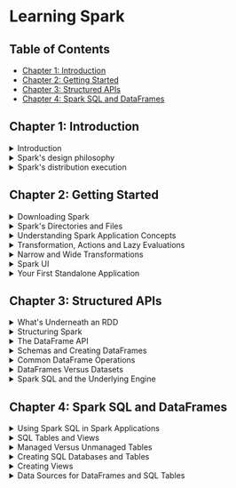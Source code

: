 # Learning Spark

## Table of Contents
* [Chapter 1: Introduction](#chapter-1-introduction)
* [Chapter 2: Getting Started](#chapter-2-getting-started)
* [Chapter 3: Structured APIs](#chapter-3-structured-apis)
* [Chapter 4: Spark SQL and DataFrames](#chapter-4-spark-sql-and-dataframes)

## Chapter 1: Introduction

<details>
  <summary>Introduction</summary>

### Introduction

- Spark is designed for large-scale distributed data processing.
- Spark provides in-memory storage for intermediate computations.
- Spark incorporates libraries with APIs for machine learning (MLlib), SQL (Spark SQL), and stream processing.

</details>

<details>
  <summary>Spark's design philosophy</summary>

### Spark's design philosophy
- Speed
    + Takes advantage of multithreading and parallel processing.
    + Builds query computations as a DAG; DAG scheduler and query optimizer construct efficient computational graph that is highly parallelizable.
    + All intermediate results in memory, and limited disk I/O.
- Ease of use
    + Fundamental abstraction of a logical data structure as a Resilient Distributed Dataset (RDD).
    + Transformations and actions are operations that act on RDDs.
- Modularity
    + Support for multiple languages (Python, Java, Scala).
    + Well-documented APIs.
- Extensibility
    + Focuses on parallel computation engine rather than storage.
    + Spark can read data stored in a myriad of sources.

</details>

<details>
  <summary>Spark's distribution execution</summary>

### Spark's distribution execution

- Spark application consists of a driver that orchestrates parallel operations on the cluster (i.e., executors and cluster manager) through a `SparkSession`.
- Spark driver
    + Communicates with cluster manager, requesting resources (CPU, memory) for Spark's executors (JVMs).
    + Transforms all Spark operations into DAG computations, schedules them and distributes them as tasks across executors.
- SparkSession
    + Provides a single entry point to all of Spark's functionality.
    + Create using high-level API in different programming languages or created for you in a Spark shell.
- Cluster manager
    + Manages resources for cluster of nodes Spark runs on.
    + Currently supports standalone, Hadoop YARM, Mesos, Kubernetes
- Spark executor
    + Runs on each worker node
    + Communicates with driver and executes tasks on workers
- Distributed data and partitions
    + Physical data distributed across storage as partitions in HDFS or cloud storage e.g., S3
    + Spark treats each partition as a high-level logical data abstraction i.e., DataFrame in memory
    + Executors only process data closest to them (data locality)

</details>

## Chapter 2: Getting Started

<details>
  <summary>Downloading Spark</summary>

### Downloading Spark

- Use Spark shell to prototype Spark operations with small datasets
- Then write complex Spark application for large datasets
- Downloaded [Spark](https://www.apache.org/dyn/closer.lua/spark/spark-3.1.2/spark-3.1.2-bin-hadoop2.7.tgz)

</details>

<details>
  <summary>Spark's Directories and Files</summary>

### Spark Directories and Files

- Files in the tar:
    + `bin` contains scripts to interact with Spark e.g., Spark shells
    + `sbin` contains administrative scripts for starting/stopping Spark components in the cluster
    + `kubernetes` contains Dockerfiles for creating Docker images for Spark distribution on a Kubernetes cluster
    + `data` contains text files that are input for Spark's components e.g., MLLib, Structured Streaming and GraphX
- Start PySpark from `bin`
    + Every computation expressed in high-level API is decomposed into low-level optimized and generated RDD operations which are converted to Scala bytecode for executor's JVMs
- Key concepts of Spark application
    + Application
        * User program built on Spark using its APIs
        * Driver program and executors on cluster
    + SparkSession
        * Point of entry to interact with underlying Spark functionality and allows programming Spark with its APIs
        * In a Spark shell, Spark driver instantiates it for you
    + Job
        * Parallel computation made of multiple tasks that get created in response to a Spark action
    + Stage
        * Each job gets divided into smaller sets of tasks called stages
    + Task
        * Unit of work or execution that will be sent to oSpark executor

</details>

<details>
  <summary>Understanding Spark Application Concepts</summary>

### Understanding Spark Application Concepts

- Driver converts Spark application into one or more Spark jobs
- Each job is transformed into a DAG
- Each node in a DAG is a single or multiple Spark stages
- Stages created based on what operations can be performed serially or in parallel
- Each stage is made of Spark tasks which are federated across each Spark executor
- Each task maps to a single core and works on a single partition of data

</details>

<details>
  <summary>Transformation, Actions and Lazy Evaluations</summary>

### Transformation, Actions and Lazy Evaluations

- Spark operations classified as transformations and actions
- Transformations transform a dataframe into a new dataframe without altering original data
    + Example: `select()`, `filter()`
    + Transformations are not done immediately, instead they are performed lazily (recorded) until an action is invoked
- Actions include `show()`, `take()`, `count()`, `collect()`

</details>

<details>
  <summary>Narrow and Wide Transformations</summary>

### Narrow and Wide Transformations

- Any transformation where a single output partition is computed from a single input partition is a narrow transformation e.g., `filter()`, `contains()`
- Wide transformations require data from other partitions to be read in, combined and written to disk e.g., `groupBy()`, `orderBy()`

</details>

<details>
  <summary>Spark UI</summary>

### Spark UI

- Driver launches a Spark UI running on port 4040
- View scheduler stages and tasks
- Summary of RDD sizes and memory usage
- Information about environment and executors
- All Spark SQL queries

</details>

<details>
  <summary>Your First Standalone Application</summary>

### Your First Standalone Application

```python
# Import SparkSession and related functions from the PySpark module.
import sys
from pyspark.sql import SparkSession
from pyspark.sql.functions import count

if __name__ == "__main__":
    if len(sys.argv) != 2:
        print("Usage: mnmcount <file>", file=sys.stderr) sys.exit(-1)

# Build a SparkSession using the SparkSession APIs.
# If one does not exist, then create an instance.
# There can only be one SparkSession per JVM.
spark = (SparkSession
     .builder
     .appName("PythonMnMCount")
     .getOrCreate())

# Get the M&M data set filename from the command-line arguments
mnm_file = sys.argv[1]

# Read file into a Spark DataFrame using the CSV
# format by inferring the schema and specifying that the
# file contains a header, which provides column names.
mnm_df = (spark.read.format("csv")
     .option("header", "true")
     .option("inferSchema", "true")
     .load(mnm_file))

# We use the DataFrame high-level APIs. Note
# that we don't use RDDs at all. Because some of Spark's
# functions return the same object, we can chain function calls.
# 1. Select from the DataFrame the fields "State", "Color", and "Count"
# 2. Since we want to group each state and its M&M color count,
# we use groupBy()
# 3. Aggregate counts of all colors and groupBy() State and Color
# 4 orderBy() in descending order
count_mnm_df = (mnm_df
     .select("State", "Color", "Count")
     .groupBy("State", "Color")
     .agg(count("Count").alias("Total"))
     .orderBy("Total", ascending=False))

# Show the resulting aggregations for all the states and colors;
# a total count of each color per state.
# Note show() is an action, which will trigger the above
# query to be executed.
count_mnm_df.show(n=60, truncate=False)
print("Total Rows = %d" % (count_mnm_df.count()))

# While the above code aggregated and counted for all
# the states, what if we just want to see the data for
# a single state, e.g., CA?
# 1. Select from all rows in the DataFrame
# 2. Filter only CA state
# 3. groupBy() State and Color as we did above
# 4. Aggregate the counts for each color
# 5. orderBy() in descending order
# Find the aggregate count for California by filtering
ca_count_mnm_df = (mnm_df
     .select("State", "Color", "Count")
     .where(mnm_df.State == "CA")
     .groupBy("State", "Color")
     .agg(count("Count").alias("Total"))
     .orderBy("Total", ascending=False))

# Show the resulting aggregation for California.
# As above, show() is an action that will trigger the execution of the
# entire computation.
ca_count_mnm_df.show(n=10, truncate=False)

# Stop the SparkSession
spark.stop()
```
- To run the above example:
```bash
$SPARK_HOME/bin/spark-submit mmmcount.py data/mmm_dataset.csv
```

</details>

## Chapter 3: Structured APIs

<details>
  <summary>What's Underneath an RDD</summary>

### What's Underneath an RDD

- Three RDD characteristics:
1. Dependencies
    * Instructs Spark how an RDD is constructed with its inputs.
    * Allows Spark to recreate RDDs (resiliency).
2. Partitions
    * Spark can split the work to parallelize computation across executors.
3. Compute function
    * Produces an `Iterator[T]` for the data stored in the RDD.

</details>

<details>
  <summary>Structuring Spark</summary>

### Structuring Spark

- Key schemes for structuring Spark starting in 2.x:
1. Express computations with common data analysis patterns e.g., filtering, selecting, counting, etc.
2. Set of common operators in a DSL to tell Spark what to compute with your data, allowing Spark to construct an efficient query plan for execution.
3. Allow arrangement of data in a tabular format similar to SQL table or spreadsheet with supported structured data types

### Key Benefits

- Above structure allows Spark to increase expressivity and composability
- Compare low-level RDD API for the following:
```python
# Create an RDD of tuples (name, age)
dataRDD = sc.parallelize([("Brooke", 20), ("Denny", 31), ("Jules", 30), ("TD", 35), ("Brooke", 25)])
# Use map and reduceByKey transformations with their lambda
# expressions to aggregate and then compute average
agesRDD = (dataRDD.map(lambda x: (x[0], (x[1], 1)))
                  .reduceByKey(lambda x, y: (x[0] + y[0], x[1] + y[1]))
                  .map(lambda x: (x[0], x[1][0]/x[1][1])))
```
- To using DSL ooperators and the DataFrame API:
```python
# In Python
from pyspark.sql import SparkSession
from pyspark.sql.functions import avg
# Create a DataFrame using SparkSession
spark = (SparkSession.builder
                     .appName("AuthorsAges")
                     .getOrCreate())
# Create a DataFrame
data_df = spark.createDataFrame([("Brooke", 20), ("Denny", 31), ("Jules", 30), ("TD", 35), ("Brooke", 25)], ["name", "age"])
# Group the same names together, aggregate their ages, and compute an average
avg_df = data_df.groupBy("name").agg(avg("age"))
# Show the results of the final execution
avg_df.show()
```
- Note that you can switch back to the unstructured low-level RDD API if you need more control about how computations are performed.
- The simplicity and expressivity we observe is because of the Spark SQL engine that the high-level structured APIs are built on.

</details>

<details>
  <summary>The DataFrame API</summary>

### The DataFrame API

- Inspired by Pandas DataFrames.
- Distributed in-memory tables with named columns and schemas.
- Each column has a specific data type e.g., integer, string, array, map, etc.
- DataFrames are immutable and Spark keeps a lineage of all transformations

### Spark's Basic Data Types

- Spark supports basic internal data types of its supported programming languages.
- For example, Python `float` is Spark data type `FloatType`.

### Spark's Structured and Complex Data Types

- Data will often be complex e.g., maps, arrays, structs, dates, timestamps, etc.
- For example, Python `dict` is Spark data type `MapType` which can be instantiated with `MapType(keyType, valueType, [nullable])`.

</details>

<details>
  <summary>Schemas and Creating DataFrames</summary>

### Schemas and Creating DataFrames

- Schema in Spark defines the column names and associated data types for a DataFrame.
- Defining a schema up-front as opposed to a schema-on-read approach has benefits:
1. Relieves Spark from having to infer data types.
2. Prevents Spark from creating a separate job to read a large portion of data to ascertain the schema.
3. Detect errors early if data doesn't match the schema.

### Two Ways to Define a Schema

- First way is to define it programmatically. For example:
```python
from pyspark.sql.types import *
schema = StructType([StructField("author", StringType(), False),
      StructField("title", StringType(), False),
      StructField("pages", IntegerType(), False)])
```
- Second way is to employ a Data Definition Language (DDL) string. For example:
```python
schema = "author STRING, title STRING, pages INT"
```
- Example of creating a DataFrame for a given schema:
```python
from pyspark.sql import SparkSession

# Define schema for our data using DDL
schema = "`Id` INT, `First` STRING, `Last` STRING, `Url` STRING, `Published` STRING, `Hits` INT, `Campaigns` ARRAY<STRING>"

# Create our static data
data = [[1, "Jules", "Damji", "https://tinyurl.1", "1/4/2016", 4535, ["twitter", "LinkedIn"]],
        [2, "Brooke","Wenig", "https://tinyurl.2", "5/5/2018", 8908, ["twitter", "LinkedIn"]],
        [3, "Denny", "Lee", "https://tinyurl.3", "6/7/2019", 7659, ["web", "twitter", "FB", "LinkedIn"]],
        [4, "Tathagata", "Das", "https://tinyurl.4", "5/12/2018", 10568, ["twitter", "FB"]],
        [5, "Matei","Zaharia", "https://tinyurl.5", "5/14/2014", 40578, ["web", "twitter", "FB", "LinkedIn"]],
        [6, "Reynold", "Xin", "https://tinyurl.6", "3/2/2015", 25568, ["twitter", "LinkedIn"]]]

# Main program
if __name__ == "__main__":
    # Create a SparkSession
    spark = (SparkSession
         .builder
         .appName("Example-3_6")
         .getOrCreate())
    # Create a DataFrame using the schema defined above
    blogs_df = spark.createDataFrame(data, schema)
    # Show the DataFrame; it should reflect our table above
    blogs_df.show()
    # Print the schema used by Spark to process the DataFrame
    print(blogs_df.printSchema())
```

### Columns and Expressions

- In Spark's supported languages, columns are objects with public methods.
- Column objects can't exist in isolation; each column is part of a row in a record, and all the rows together constitute a DataFrame.

### Rows

- A row in Spark is a Row object containing one or more columns.
- Row is an ordered collection of fields which can be accessed by index starting at 0.

</details>

<details>
  <summary>Common DataFrame Operations</summary>

### Common DataFrame Operations

- DataFrameReader allows you to read data into a DataFrame from different sources e.g., JSON, CSV, Parequet, Avro, etc.
- DataFrameWriter allows you to write a DataGrame back to a data source.
- Example:
```python
from pyspark.sql.types import *

# Programmatic way to define a schema
fire_schema = StructType([StructField('CallNumber', IntegerType(), True),
                StructField('UnitID', StringType(), True),
                StructField('IncidentNumber', IntegerType(), True),
                StructField('CallType', StringType(), True),
                StructField('CallDate', StringType(), True),
                StructField('WatchDate', StringType(), True),
                StructField('CallFinalDisposition', StringType(), True),
                StructField('AvailableDtTm', StringType(), True),
                StructField('Address', StringType(), True),
                StructField('City', StringType(), True),
                StructField('Zipcode', IntegerType(), True),
                StructField('Battalion', StringType(), True),
                StructField('StationArea', StringType(), True),
                StructField('Box', StringType(), True),
                StructField('OriginalPriority', StringType(), True),
                StructField('Priority', StringType(), True),
                StructField('FinalPriority', IntegerType(), True),
                StructField('ALSUnit', BooleanType(), True),
                StructField('CallTypeGroup', StringType(), True),
                StructField('NumAlarms', IntegerType(), True),
                StructField('UnitType', StringType(), True),
                StructField('UnitSequenceInCallDispatch', IntegerType(), True),
                StructField('FirePreventionDistrict', StringType(), True),
                StructField('SupervisorDistrict', StringType(), True),
                StructField('Neighborhood', StringType(), True),
                StructField('Location', StringType(), True),
                StructField('RowID', StringType(), True),
                StructField('Delay', FloatType(), True)])

# Use the DataFrameReader interface to read a CSV file
sf_fire_file = "/databricks-datasets/learning-spark-v2/sf-fire/sf-fire-calls.csv"
fire_df = spark.read.csv(sf_fire_file, header=True, schema=fire_schema)
```
- `spark.read.csv()` reads in CSV file and returns a DataFrame of rows and named columns with the types dictated in the schema.
- Parquet is the default format for `DataFrameWriter`.

### Saving a DataFrame as a Parquet File or SQL Table

- Example of persisting a DataFrame into a Parquet file or SQL table:
```python
// Save as a Parquet file
parquet_path = ...
fire_df.write.format("parquet").save(parquet_path)

parquet_table = ... # name of the table
fire_df.write.format("parquet").saveAsTable(parquet_table)
```

### Transformations and Actions

- Once DataFrame is read into memory we can perform transformations and actions on it.

### Projection and Filters

- Projection in relational parlance returns only rows matching a certain relational condition by filters.
    * `select()` used for projections.
    * `filter()` or `where()` used for filters.
- Example:
```python
few_fire_df = (fire_df
      .select("IncidentNumber", "AvailableDtTm", "CallType")
      .where(col("CallType") != "Medical Incident"))
few_fire_df.show(5, truncate=False)
```

### Renaming, Adding and Dropping Columns

- Example renaming columns:
```python
new_fire_df = fire_df.withColumnRenamed("Delay", "ResponseDelayedinMins")
(new_fire_df
    .select("ResponseDelayedinMins")
    .where(col("ResponseDelayedinMins") > 5)
    .show(5, False))
```
- We can transform column types with methods such as `to_timestamp()`, `to_date()`, etc.

### Aggregations

- Handful of transformations aggregate by column names and then aggregate counts across them e.g., `groupBy()`, `orderBy()`, `count()`, etc.

### Other Common DataFrame Operations

- DataFrame API provids statisical methods e.g., `min()`, `max()`, `sum()`, `avg()`, etc.

</details>

<details>
  <summary>DataFrames Versus Datasets</summary>

### DataFrames Versus Datasets

- If you require relational transformations similar to SQL-like queries, use DataFrames.
- Use Datasets if you want to take advantage of Tungsten's efficient serialization with Encoders.
- Use DataFrames if you want unification, code optimization and simplification of APIs across Spark components.
- For space and efficiency use DataFrames.

### When to Use RDDs

- When using a third-party package written using RDDs.
- Want to precisely instruct Spark how to do a query.

</details>

<details>
  <summary>Spark SQL and the Underlying Engine</summary>

### Spark SQL and the Underlying Engine

- Spark SQL allows developers to issue SQL compatible queries on structured data with a schema.
- Additionally, Spark SQL engine:
    * Unifies Spark components and permits abstractions to DataFrame/Datasets in multiple languages.
    * Reads and writes structured data with a specific schema from structured file formats (JSON, CSV, Text, Avro, Parquet), and converts data into temporary tables.
    * Interactive Spark SQL shell for quick data exploration.
    * Connects to external tools via standard database JDBC/ODBC connectors.
    * Generates optimized query plans for the JVM.

### The Catalyst Optimizer

- Takes a computational query and converts it into an execution plan in four phases:
    1. Analysis
        * Spark SQL engine generates an abstract syntax tree for the DataFrame query.
    2. Logical optimization
        * Uses a rules based optimization approach to construct a set of plans.
    3. Physical planning
        * Generates an optimal physical plan for the above selected logical plan.
    4. Code generation
        * Generates efficient Java bytecode to run on each machine.
        * Project Tungsten facilitates whole-stage code generation which coollapses the query into a single function, eliminating virtual function calls and employing CPU registers for intermediate data.
        * This improves CPU efficiency and performance.
- To view the execution plan for a Python DataFrame: `dataframe.explain(True)`

</details>

## Chapter 4: Spark SQL and DataFrames

<details>
  <summary>Using Spark SQL in Spark Applications</summary>

### Using Spark SQL in Spark Applications

- Use `SparkSession` to access Spark functionality.
- Use `sql()` method to issue any SQL query which will return a DataFrame.
- Example of using a schema to read data into a DataFrame and register DataFrame as a temporary view to query it with SQL.
```python
from pyspark.sql import SparkSession # Create a SparkSession
spark = (SparkSession
      .builder
      .appName("SparkSQLExampleApp")
      .getOrCreate())
# Path to data set
csv_file = "/databricks-datasets/learning-spark-v2/flights/departuredelays.csv"
# Read and create a temporary view
# Infer schema (note that for larger files you
# may want to specify the schema)
df = (spark.read.format("csv")
      .option("inferSchema", "true")
      .option("header", "true")
      .load(csv_file))
df.createOrReplaceTempView("us_delay_flights_tbl")

spark.sql("""SELECT distance, origin, destination
    FROM us_delay_flights_tbl WHERE distance > 1000
    ORDER BY distance DESC""").show(10)
```

</details>

<details>
  <summary>SQL Tables and Views</summary>

### SQL Tables and Views

- Each table in Spark has metadata e.g., schema, description, name, column names, partitions, etc.
- All this is stored in a central metastore.
- Spark by default uses Hive metastore in `/usr/hive/warehouse`

</details>

<details>
  <summary>Managed Versus Unmanaged Tables</summary>

### Managed Versus Unmanaged Tables

- For managed tables, Spark manages metadata and data in the file store e.g., local filesystem, HDSFS, S3.
- For unmanaged tables, Spark only manages the metadata and you manage the data in external data sources e.g., Cassandra.
    * If you do a `DROP TABLE`, only the table is deleted from metadata.

</details>

<details>
  <summary>Creating SQL Databases and Tables</summary>

### Creating SQL Databases and Tables

- Spark creates tables in `default` database by default.
- Create a database:
```python
spark.sql("CREATE DATABASE learn_spark_db")
spark.sql("USE learn_spark_db")
```
- Create a managed table:
```python
spark.sql("CREATE TABLE managed_us_Delay_flight_tbl (date STRING, delay INT, distance INT, origin STRING, destination STRING)")
```
- Create an unmanaged table from a data source:
```python
spark.sql("""CREATE TABLE us_delay_flights_tbl(date STRING, delay INT,
      distance INT, origin STRING, destination STRING)
      USING csv OPTIONS (PATH
      '/databricks-datasets/learning-spark-v2/flights/departuredelays.csv')""")
```

</details>

<details>
  <summary>Creating Views</summary>

### Creating Views

- Spark can create views on top of tables.
- They can be global or session-scoped, and are temporary (gone after Spark application terminates).
- Example:
```python
df_sfo = spark.sql("SELECT date, delay, origin, destination FROM us_delay_flights_tbl WHERE origin = 'SFO'")
df_jfk = spark.sql("SELECT date, delay, origin, destination FROM us_delay_flights_tbl WHERE origin = 'JFK'")
# Create a temporary and global temporary view
df_sfo.createOrReplaceGlobalTempView("us_origin_airport_SFO_global_tmp_view")
df_jfk.createOrReplaceTempView("us_origin_airport_JFK_tmp_view")
# Perform queries
spark.sql("SELECT * FROM us_origin_airport_JFK_tmp_view")
# Drop views
spark.catalog.dropGlobalTempView("us_origin_airport_SFO_global_tmp_view")
spark.catalog.dropTempView("us_origin_airport_JFK_tmp_view")
```
- Spark manages metadata of managed and unmanaged tables, captured in the Catalog.
- Catalog is a high-level abstraction in Spark SQL for storing metadata.
- Example:
```python
spark.catalog.listDatabases()
spark.catalog.listTables()
spark.catalog.listColumns("us_delay_flights_tbl")
```

</details>

<details>
  <summary>Data Sources for DataFrames and SQL Tables</summary>

### Data Sources for DataFrames and SQL Tables

#### DataFrameReader

- `DataFrameReader` is the core construct for reading data from a data source into DataFrame.
- Usage:
```
DataFrameReader.format(args).option("key", "value").schema(args).load()
```
- To get an instance handle of `DataFrameReader`, use `SparkSession.read` or `SparkSession.readStream`.
- `format()`
    * Arguments include `parquet`, `csv`, `txt`, `json`, `jdbc`, `orc`, `avro`, etc.
- `option()`
    * Arguments include `mode`, `inferSchema`, `path`.
- `schema()`
    * Argument is a DDL string or struct e.g., `A INT, B STRING`.
- `load`
    * Argument is `/path/to/data/source`
- Parquet is the default and preferred data source for Spark because it is efficient, uses columnar storage, and employs a fast compression algorithm.

#### DataFrameWriter

- `DataFrameWriter` writes data to a specified built-in data source.
- Usages:
```
DataFrameWriter.format(args)
      .option(args)
      .bucketBy(args)
      .partitionBy(args)
      .save(path)

DataFrameWriter.format(args).option(args).sortBy(args).saveAsTable(table)
```
- To get an instance handle: `DataFrame.write` or `DataFrane.writeStream`.
- `format()`
    * Arguments include `parquet`, `csv`, `txt`, `json`, `jdbc`, `orc`, `avro`, etc.
- `option()`
    * Arguments include `mode`, `path`.
- `bucketBy()`
    * Arguments include `numBuckets`, and names of columns to bucket by.
- `save()`
    * Arguments include `/path/to/data/source`.
- `saveAsTable()`
    * Arguments include `table_name`.

#### Parquet

- Default data source in Spark.
- Open-soource columnar file format offering many I/O optimizations.
- Recommend to save DataFrames in Parquet for downstream applicatioons.
- Parquet files stored in directory structure containing data files, metadata, compressed files and status files.
- To read Parquet files into a DataFrame:
```python
file = """/databricks-datasets/learning-spark-v2/flights/summary-data/parquet/
      2010-summary.parquet/"""
df = spark.read.format("parquet").load(file)
```
- Note no need to supply schema since Parquet saves it as part of metadata.
- Can also create a Spark SQL unmanaged table/view using SQL:
```sql
CREATE OR REPLACE TEMPORARY VIEW us_delay_flights_tbl USING parquet
OPTIONS (
path "/databricks-datasets/learning-spark-v2/flights/summary-data/parquet/ 2010-summary.parquet/" )
```
- Then read data into a DataFrame using SQL:
```python
spark.sql("SELECT * FROM us_delay_flights_tbl").show()
```
- To write a DataFrame in Parquet:
```python
(df.write.format("parquet")
      .mode("overwrite")
      .option("compression", "snappy")
      .save("/tmp/data/parquet/df_parquet"))
```

#### JSON

- Single-line and multiline mode both supported in Spark.
- In single-line mode, each line is a JSON object.
- In multiline mode, the entire multiline oobject is a JSON object.
- To read JSON into a DataFrame:
```python
file = "/databricks-datasets/learning-spark-v2/flights/summary-data/json/*"
df = spark.read.format("json").load(file)
```
- To save a DataFrane as a JSON file:
```python
(df.write.format("json")
      .mode("overwrite")
      .option("compression", "snappy")
      .save("/tmp/data/json/df_json")))
```

#### Other data source types

- Other data source types covered include CSV, Avro, ORC, images (for deep learning frameworks),

</detail>

## Chapter 5: Interacting with External Data Souorces